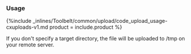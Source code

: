 <!--  usedin: [ _legacy_docker/Toolbelt/upload-v1.md, _maestro/Toolbelt/upload-v1.md, _node/toolbelt/upload-v1.md, _rails/Toolbelt/upload-v1.md] -->


### Usage

{%include _inlines/Toolbelt/common/upload/code_upload_usage-cxuploads-v1.md  product = include.product %}

If you don't specify a target directory, the file will be uploaded to /tmp on your remote server.
